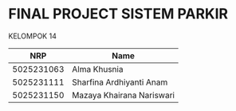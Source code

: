 # FINAL PROJECT SISTEM PARKIR


KELOMPOK 14

| NRP        | Name                       |
|------------|----------------------------|
| 5025231063 | Alma Khusnia               |
| 5025231111 | Sharfina Ardhiyanti Anam   |
| 5025231150 | Mazaya Khairana Nariswari  |

